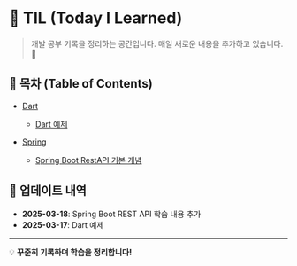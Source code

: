 # 📌 TIL (Today I Learned)

> 개발 공부 기록을 정리하는 공간입니다. 매일 새로운 내용을 추가하고 있습니다. 🚀

## 📖 목차 (Table of Contents)

- [Dart](./Dart/README.md)

  - [Dart 예제](./Dart/DartEx.md)

- [Spring](./Spring/README.md)
  - [Spring Boot RestAPI 기본 개념](./Spring/2025-03-18%20|%20Spring%20Boot%20RestAPI%20기본개념.md)

## 📌 업데이트 내역

- **2025-03-18**: Spring Boot REST API 학습 내용 추가
- **2025-03-17**: Dart 예제

---

💡 **꾸준히 기록하며 학습을 정리합니다!**

